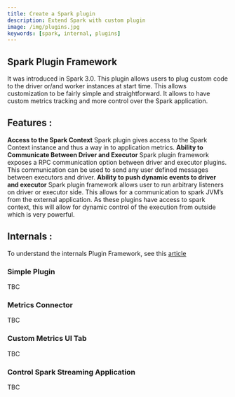 ```yaml
---
title: Create a Spark plugin
description: Extend Spark with custom plugin
image: /img/plugins.jpg
keywords: [spark, internal, plugins]
---
```


## Spark Plugin Framework
It was introduced in Spark 3.0. 
This plugin allows users to plug custom code to the driver or/and worker instances at start time. This allows customization to be fairly simple and straightforward. It allows to have custom metrics tracking and more control over the Spark application.


## Features :
**Access to the Spark Context** 
Spark plugin gives access to the Spark Context instance and thus a way in to application metrics.
**Ability to Communicate Between Driver and Executor** 
Spark plugin framework exposes a RPC communication option between driver and executor plugins. This communication can be used to send any user defined messages between executors and driver.
**Ability to push dynamic events to driver and executor** 
Spark plugin framework allows user to run arbitrary listeners on driver or executor side. This allows for a communication to spark JVM’s from the external application. As these plugins have access to spark context, this will allow for dynamic control of the execution from outside which is very powerful.


## Internals :
To understand the internals Plugin Framework, see this [article](./../02-internals/plugin-framework.md)

### Simple Plugin
TBC


### Metrics Connector
TBC


### Custom Metrics UI Tab
TBC

### Control Spark Streaming Application
TBC